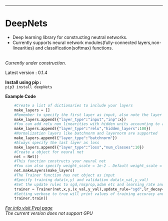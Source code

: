 
-------------------------------------------------------------------------------------
<h1>DeepNets</h1>
<ul>
<li>Deep learning library for constructing neutral networks.</li>
<li>Currently supports neural network modules(fully-connected
layers,non-linearities) and classification(softmax) functions.</li>
</ul>
</br>
<i>Currently under construction.</i>
</br>

<p>Latest version : 0.1.4</p>

<b>Install using pip :</b></br>
```pip3 install deepNets```

<b>Example Code</b></br>
```python
    #Create a list of dictionaries to include your layers
    make_layers = []
    #Remember to specify the first layer as input, also note the layer type syntax
    make_layers.append({"layer_type":"input","inp":x})
    #You can add relu non linearities with hidden units accounting to any valid number
    make_layers.append({"layer_type":"relu","hidden_layers":100})
    #Normalization layers like batchnorm and layernorm are supported
    make_layers.append({"layer_type":"batchnorm"})
    #Always specify the last layer as loss
    make_layers.append({"layer_type":"loss","num_classes":10})
    #Create a object for neural net
    net = Net()
    #This function constructs your neural net
    #You can also specify weight_scale = 1e-2 . Default weight_scale = 1e-3
    net.makeLayers(make_layers)
    #The Trainer function has net object as input
    #Specify training data(x,y) and validation data(x_val,y_val)
    #Set the update rules to sgd,rmsprop,adam etc and learning_rate and batch_size
    trainer = Trainer(net,x,y,(x_val,y_val),update_rule="sgd",lr_decay=0.95,optim_config={'learning_rate':0.001},batch_size=100,verbose=True)
    #Setting verbose to true will print values of training accuracy and val accuracy
    trainer.train()
```
<i>[For info visit Pypi page](https://pypi.org/project/deepNets/0.1.4/)</i>
</br>
<i>The current version does not support GPU</i>
